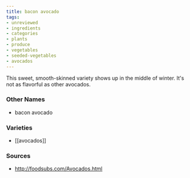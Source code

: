 ```yaml
---
title: bacon avocado
tags:
- unreviewed
- ingredients
- categories
- plants
- produce
- vegetables
- seeded-vegetables
- avocados
---
```

This sweet, smooth-skinned variety shows up in the middle of winter. It's not as flavorful as other avocados.

### Other Names

* bacon avocado

### Varieties

* [[avocados]]

### Sources
* http://foodsubs.com/Avocados.html
